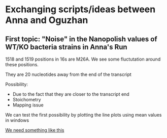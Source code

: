# Exchanging scripts/ideas between Anna and Oguzhan


## First topic: "Noise" in the Nanopolish values of WT/KO bacteria strains in Anna's Run

1518 and 1519 positions in 16s are M26A. We see some fluctutation around these positions.

They are 20 nucleotides away from the end of the transcript

Possibility:
 - Due to the fact that they are closer to the transcript end
 - Stoichometry
 - Mapping issue

We can test the first possibility by plotting the line plots using mean values in windows


[We need something like this](https://github.com/obegik/anna_oz/blob/master/images/lineplot_mean.png)